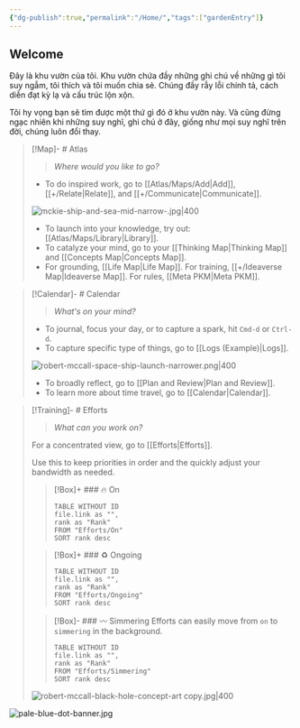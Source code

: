 ```yaml
---
{"dg-publish":true,"permalink":"/Home/","tags":["gardenEntry"]}
---
```


## Welcome
Đây là khu vườn của tôi. Khu vườn chứa đầy những ghi chú về những gì tôi suy ngẫm, tôi thích và tôi muốn chia sẻ. Chúng đầy rẫy lỗi chính tả, cách diễn đạt kỳ lạ và cấu trúc lộn xộn.

Tôi hy vọng bạn sẽ tìm được một thứ gì đó ở khu vườn này. Và cũng đừng ngạc nhiên khi những suy nghĩ, ghi chú ở đây, giống như mọi suy nghĩ trên đời, chúng luôn đổi thay.

> [!Map]- # Atlas
> > *Where would you like to go?*
> 
> - To do inspired work, go to [[Atlas/Maps/Add\|Add]], [[+/Relate\|Relate]], and [[+/Communicate\|Communicate]].
>   
> ![mckie-ship-and-sea-mid-narrow-.jpg|400](/img/user/Atlas/Utilities/Images/mckie-ship-and-sea-mid-narrow-.jpg)
> - To launch into your knowledge, try out: [[Atlas/Maps/Library\|Library]].
> - To catalyze your mind, go to your [[Thinking Map\|Thinking Map]] and [[Concepts Map\|Concepts Map]]. 
> - For grounding, [[Life Map\|Life Map]]. For training, [[+/Ideaverse Map\|Ideaverse Map]]. For rules, [[Meta PKM\|Meta PKM]].

> [!Calendar]- # Calendar
> > *What's on your mind?* 
> 
> - To journal, focus your day, or to capture a spark, hit `Cmd-d` or `Ctrl-d`.
> - To capture specific type of things, go to [[Logs (Example)\|Logs]].
>   
> ![robert-mccall-space-ship-launch-narrower.png|400](/img/user/Atlas/Utilities/Images/robert-mccall-space-ship-launch-narrower.png)
> - To broadly reflect, go to [[Plan and Review\|Plan and Review]].
> - To learn more about time travel, go to [[Calendar\|Calendar]].

> [!Training]- # Efforts
> > *What can you work on?* 
> 
> For a concentrated view, go to [[Efforts\|Efforts]].
> 
> Use this to keep priorities in order and the quickly adjust your bandwidth as needed. 
> 
> > [!Box]+ ### 🔥 On
> > ``` dataview
> > TABLE WITHOUT ID
>  > file.link as "",
>  > rank as "Rank"
> > FROM "Efforts/On"
> > SORT rank desc
> > ```
> 
> > [!Box]+ ### ♻️ Ongoing
> > ``` dataview
> > TABLE WITHOUT ID
> > file.link as "",
> > rank as "Rank"
> > FROM "Efforts/Ongoing"
> > SORT rank desc
> > ```
> 
> > [!Box]- ### 〰️ Simmering
> > Efforts can easily move from `on` to `simmering` in the background.
> > 
> > ``` dataview
> > TABLE WITHOUT ID
> > file.link as "",
> > rank as "Rank"
> > FROM "Efforts/Simmering"
> > SORT rank desc
> > ```
> 
> ![robert-mccall-black-hole-concept-art copy.jpg|400](/img/user/Atlas/Utilities/Images/robert-mccall-black-hole-concept-art%20copy.jpg)

![pale-blue-dot-banner.jpg](/img/user/Atlas/Utilities/Images/pale-blue-dot-banner.jpg)


